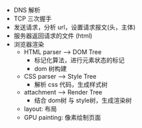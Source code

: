 * DNS 解析
* TCP 三次握手
* 发送请求，分析 url，设置请求报文(头，主体)
* 服务器返回请求的文件 (html)
* 浏览器渲染
  * HTML parser --> DOM Tree
    * 标记化算法，进行元素状态的标记
    * dom 树构建
  * CSS parser --> Style Tree
    * 解析 css 代码，生成样式树
  * attachment --> Render Tree
    * 结合 dom树 与 style树，生成渲染树
  * layout: 布局
  * GPU painting: 像素绘制页面
